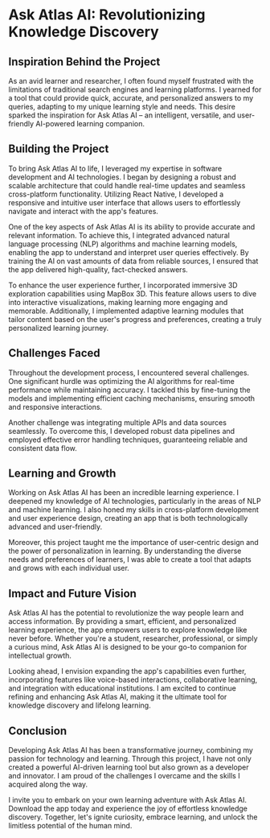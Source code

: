 # Ask Atlas AI: Revolutionizing Knowledge Discovery

## Inspiration Behind the Project
As an avid learner and researcher, I often found myself frustrated with the limitations of traditional search engines and learning platforms. I yearned for a tool that could provide quick, accurate, and personalized answers to my queries, adapting to my unique learning style and needs. This desire sparked the inspiration for Ask Atlas AI – an intelligent, versatile, and user-friendly AI-powered learning companion.

## Building the Project
To bring Ask Atlas AI to life, I leveraged my expertise in software development and AI technologies. I began by designing a robust and scalable architecture that could handle real-time updates and seamless cross-platform functionality. Utilizing React Native, I developed a responsive and intuitive user interface that allows users to effortlessly navigate and interact with the app's features.

One of the key aspects of Ask Atlas AI is its ability to provide accurate and relevant information. To achieve this, I integrated advanced natural language processing (NLP) algorithms and machine learning models, enabling the app to understand and interpret user queries effectively. By training the AI on vast amounts of data from reliable sources, I ensured that the app delivered high-quality, fact-checked answers.

To enhance the user experience further, I incorporated immersive 3D exploration capabilities using MapBox 3D. This feature allows users to dive into interactive visualizations, making learning more engaging and memorable. Additionally, I implemented adaptive learning modules that tailor content based on the user's progress and preferences, creating a truly personalized learning journey.

## Challenges Faced
Throughout the development process, I encountered several challenges. One significant hurdle was optimizing the AI algorithms for real-time performance while maintaining accuracy. I tackled this by fine-tuning the models and implementing efficient caching mechanisms, ensuring smooth and responsive interactions.

Another challenge was integrating multiple APIs and data sources seamlessly. To overcome this, I developed robust data pipelines and employed effective error handling techniques, guaranteeing reliable and consistent data flow.

## Learning and Growth
Working on Ask Atlas AI has been an incredible learning experience. I deepened my knowledge of AI technologies, particularly in the areas of NLP and machine learning. I also honed my skills in cross-platform development and user experience design, creating an app that is both technologically advanced and user-friendly.

Moreover, this project taught me the importance of user-centric design and the power of personalization in learning. By understanding the diverse needs and preferences of learners, I was able to create a tool that adapts and grows with each individual user.

## Impact and Future Vision
Ask Atlas AI has the potential to revolutionize the way people learn and access information. By providing a smart, efficient, and personalized learning experience, the app empowers users to explore knowledge like never before. Whether you're a student, researcher, professional, or simply a curious mind, Ask Atlas AI is designed to be your go-to companion for intellectual growth.

Looking ahead, I envision expanding the app's capabilities even further, incorporating features like voice-based interactions, collaborative learning, and integration with educational institutions. I am excited to continue refining and enhancing Ask Atlas AI, making it the ultimate tool for knowledge discovery and lifelong learning.

## Conclusion
Developing Ask Atlas AI has been a transformative journey, combining my passion for technology and learning. Through this project, I have not only created a powerful AI-driven learning tool but also grown as a developer and innovator. I am proud of the challenges I overcame and the skills I acquired along the way.

I invite you to embark on your own learning adventure with Ask Atlas AI. Download the app today and experience the joy of effortless knowledge discovery. Together, let's ignite curiosity, embrace learning, and unlock the limitless potential of the human mind.
